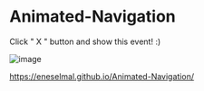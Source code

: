 # Animated-Navigation

Click " X " button and show this event! :)

![image](https://user-images.githubusercontent.com/92387865/155812553-ab659873-8a11-469c-8d6c-4a5bd34be3e0.png)

https://eneselmal.github.io/Animated-Navigation/

